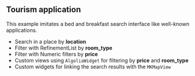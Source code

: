 ## Tourism application
<!--<img src="../docs/ikea.gif" align="right" width="300"/>-->

This example imitates a bed and breakfast search interface like well-known applications.

- Search in a place by **location**
- Filter with RefinementList by **room_type**
- Filter with Numeric filters by **price**
- Custom views using `AlgoliaWidget` for filtering by **price** and **room_type**
- Custom widgets for linking the search results with the `MKMapView`

